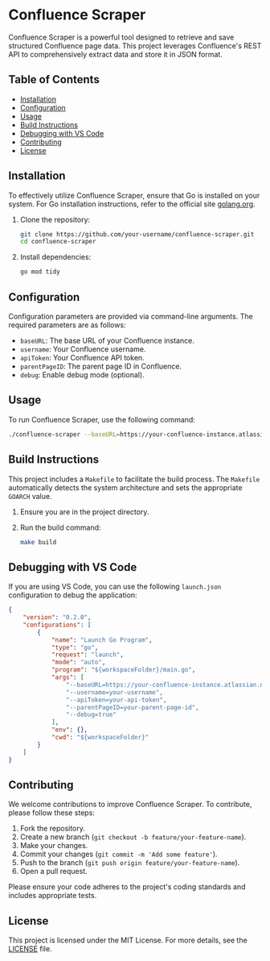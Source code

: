 # Confluence Scraper

Confluence Scraper is a powerful tool designed to retrieve and save structured Confluence page data. This project leverages Confluence's REST API to comprehensively extract data and store it in JSON format.

## Table of Contents

- [Installation](#installation)
- [Configuration](#configuration)
- [Usage](#usage)
- [Build Instructions](#build-instructions)
- [Debugging with VS Code](#debugging-with-vs-code)
- [Contributing](#contributing)
- [License](#license)

## Installation

To effectively utilize Confluence Scraper, ensure that Go is installed on your system. For Go installation instructions, refer to the official site [golang.org](https://golang.org/).

1. Clone the repository:

    ```sh
    git clone https://github.com/your-username/confluence-scraper.git
    cd confluence-scraper
    ```

2. Install dependencies:

    ```sh
    go mod tidy
    ```

## Configuration

Configuration parameters are provided via command-line arguments. The required parameters are as follows:

- `baseURL`: The base URL of your Confluence instance.
- `username`: Your Confluence username.
- `apiToken`: Your Confluence API token.
- `parentPageID`: The parent page ID in Confluence.
- `debug`: Enable debug mode (optional).

## Usage

To run Confluence Scraper, use the following command:

```sh
./confluence-scraper --baseURL=https://your-confluence-instance.atlassian.net --username=your-username --apiToken=your-api-token --parentPageID=your-parent-page-id --debug=true
```

## Build Instructions

This project includes a `Makefile` to facilitate the build process. The `Makefile` automatically detects the system architecture and sets the appropriate `GOARCH` value.

1. Ensure you are in the project directory.
2. Run the build command:

    ```sh
    make build
    ```

## Debugging with VS Code

If you are using VS Code, you can use the following `launch.json` configuration to debug the application:

```json
{
    "version": "0.2.0",
    "configurations": [
        {
            "name": "Launch Go Program",
            "type": "go",
            "request": "launch",
            "mode": "auto",
            "program": "${workspaceFolder}/main.go",
            "args": [
                "--baseURL=https://your-confluence-instance.atlassian.net",
                "--username=your-username",
                "--apiToken=your-api-token",
                "--parentPageID=your-parent-page-id",
                "--debug=true"
            ],
            "env": {},
            "cwd": "${workspaceFolder}"
        }
    ]
}
```

## Contributing

We welcome contributions to improve Confluence Scraper. To contribute, please follow these steps:

1. Fork the repository.
2. Create a new branch (`git checkout -b feature/your-feature-name`).
3. Make your changes.
4. Commit your changes (`git commit -m 'Add some feature'`).
5. Push to the branch (`git push origin feature/your-feature-name`).
6. Open a pull request.

Please ensure your code adheres to the project's coding standards and includes appropriate tests.

## License

This project is licensed under the MIT License. For more details, see the [LICENSE](LICENSE) file.
